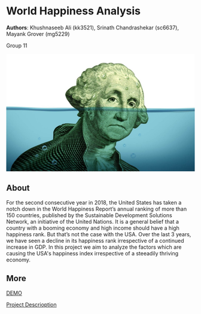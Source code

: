 # World Happiness Analysis
**Authors**: Khushnaseeb Ali (kk3521), Srinath Chandrashekar (sc6637), Mayank Grover (mg5229)

Group 11 

![Screenshot](happy.jpg)


## About
For the second consecutive year in 2018, the United States has taken a notch
down in the World Happiness Report’s annual ranking of more than 150 countries, published by
the Sustainable Development Solutions Network, an initiative of the United Nations. It is a
general belief that a country with a booming economy and high income should have a high
happiness rank. But that’s not the case with the USA. Over the last 3 years, we have seen a
decline in its happiness rank irrespective of a continued increase in GDP. In this project we aim to analyze the factors which are causing 
the USA's happiness index irrespective of a steeadily thriving economy.

## More
[DEMO](https://nyu-vis-fall2018.github.io/project-template/)

[Project Descrioption](project.pdf)
